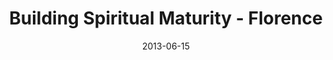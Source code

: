 ---
layout: message
category: message
series: "How to Build People"
title: "Building Spiritual Maturity - Florence"
date: 2013-06-15
audio-description: "Terry Phillips talks about building spiritual maturity."
audio: "http://www.crossroads.net/players/media/hq/htbp_01_florence.mp3"
audio-title: "Building Spiritual Maturity - Florence"
audio-duration: "41&#58;05"
video-description: "Terry Phillips talks about building spiritual maturity."
video-title: "Building Spiritual Maturity - Florence"
video: "https://s3.amazonaws.com/crossroadsvideomessages/htbp_01_florence.mp4"
video-poster: "https://www.crossroads.net/uploadedfiles/htbp_01_still_fl.jpg"
---